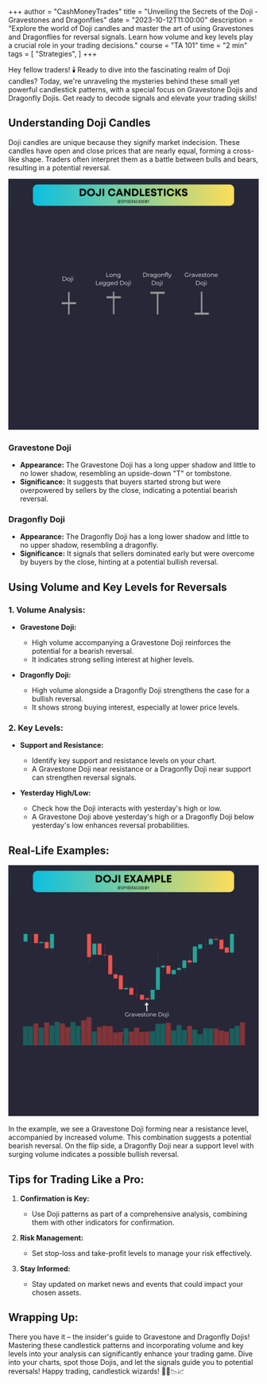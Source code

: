 +++
author = "CashMoneyTrades"
title = "Unveiling the Secrets of the Doji - Gravestones and Dragonflies"
date = "2023-10-12T11:00:00"
description = "Explore the world of Doji candles and master the art of using Gravestones and Dragonflies for reversal signals. Learn how volume and key levels play a crucial role in your trading decisions."
course = "TA 101"
time = "2 min"
tags = [
   "Strategies",
]
+++


Hey fellow traders! 🕯️ Ready to dive into the fascinating realm of Doji candles? Today, we're unraveling the mysteries behind these small yet powerful candlestick patterns, with a special focus on Gravestone Dojis and Dragonfly Dojis. Get ready to decode signals and elevate your trading skills!

## Understanding Doji Candles

Doji candles are unique because they signify market indecision. These candles have open and close prices that are nearly equal, forming a cross-like shape. Traders often interpret them as a battle between bulls and bears, resulting in a potential reversal.

![Doji](images/doji.png)

### Gravestone Doji

- **Appearance:** The Gravestone Doji has a long upper shadow and little to no lower shadow, resembling an upside-down "T" or tombstone.
- **Significance:** It suggests that buyers started strong but were overpowered by sellers by the close, indicating a potential bearish reversal.

### Dragonfly Doji

- **Appearance:** The Dragonfly Doji has a long lower shadow and little to no upper shadow, resembling a dragonfly.
- **Significance:** It signals that sellers dominated early but were overcome by buyers by the close, hinting at a potential bullish reversal.

## Using Volume and Key Levels for Reversals

### 1. **Volume Analysis:**

- **Gravestone Doji:** 
  - High volume accompanying a Gravestone Doji reinforces the potential for a bearish reversal.
  - It indicates strong selling interest at higher levels.

- **Dragonfly Doji:** 
  - High volume alongside a Dragonfly Doji strengthens the case for a bullish reversal.
  - It shows strong buying interest, especially at lower price levels.

### 2. **Key Levels:**

- **Support and Resistance:**
  - Identify key support and resistance levels on your chart.
  - A Gravestone Doji near resistance or a Dragonfly Doji near support can strengthen reversal signals.

- **Yesterday High/Low:**
  - Check how the Doji interacts with yesterday's high or low.
  - A Gravestone Doji above yesterday's high or a Dragonfly Doji below yesterday's low enhances reversal probabilities.

## Real-Life Examples:

![Doji Candle Examples](images/doji_example.png)

In the example, we see a Gravestone Doji forming near a resistance level, accompanied by increased volume. This combination suggests a potential bearish reversal. On the flip side, a Dragonfly Doji near a support level with surging volume indicates a possible bullish reversal.

## Tips for Trading Like a Pro:

1. **Confirmation is Key:**
   - Use Doji patterns as part of a comprehensive analysis, combining them with other indicators for confirmation.

2. **Risk Management:**
   - Set stop-loss and take-profit levels to manage your risk effectively.

3. **Stay Informed:**
   - Stay updated on market news and events that could impact your chosen assets.

## Wrapping Up:

There you have it – the insider's guide to Gravestone and Dragonfly Dojis! Mastering these candlestick patterns and incorporating volume and key levels into your analysis can significantly enhance your trading game. Dive into your charts, spot those Dojis, and let the signals guide you to potential reversals! Happy trading, candlestick wizards! 🕵️‍♂️📉📈

